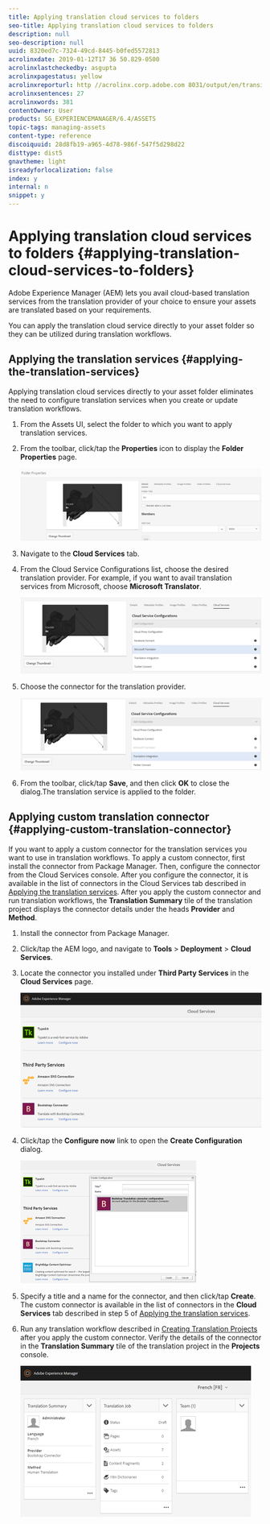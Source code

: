 ```yaml
---
title: Applying translation cloud services to folders 
seo-title: Applying translation cloud services to folders 
description: null
seo-description: null
uuid: 8320ed7c-7324-49cd-8445-b0fed5572813
acrolinxdate: 2019-01-12T17 36 50.829-0500
acrolinxlastcheckedby: asgupta
acrolinxpagestatus: yellow
acrolinxreporturl: http //acrolinx.corp.adobe.com 8031/output/en/transition_cloud_services_krs_workflow_f3c2f2ccebf6138e_211_report.xml
acrolinxsentences: 27
acrolinxwords: 381
contentOwner: User
products: SG_EXPERIENCEMANAGER/6.4/ASSETS
topic-tags: managing-assets
content-type: reference
discoiquuid: 28d8fb19-a965-4d78-986f-547f5d298d22
disttype: dist5
gnavtheme: light
isreadyforlocalization: false
index: y
internal: n
snippet: y
---
```


# Applying translation cloud services to folders {#applying-translation-cloud-services-to-folders}

Adobe Experience Manager (AEM) lets you avail cloud-based translation services from the translation provider of your choice to ensure your assets are translated based on your requirements.

You can apply the translation cloud service directly to your asset folder so they can be utilized during translation workflows.

## Applying the translation services {#applying-the-translation-services}

Applying translation cloud services directly to your asset folder eliminates the need to configure translation services when you create or update translation workflows.

1. From the Assets UI, select the folder to which you want to apply translation services.
1. From the toolbar, click/tap the **Properties** icon to display the **Folder Properties** page.

   ![](assets/chlimage_1-168.png)

1. Navigate to the **Cloud Services** tab.
1. From the Cloud Service Configurations list, choose the desired translation provider. For example, if you want to avail translation services from Microsoft, choose **Microsoft Translator**.

   ![](assets/chlimage_1-169.png)

1. Choose the connector for the translation provider.

   ![](assets/chlimage_1-170.png)

1. From the toolbar, click/tap **Save**, and then click **OK** to close the dialog.The translation service is applied to the folder.

## Applying custom translation connector  {#applying-custom-translation-connector}

If you want to apply a custom connector for the translation services you want to use in translation workflows. To apply a custom connector, first install the connector from Package Manager. Then, configure the connector from the Cloud Services console. After you configure the connector, it is available in the list of connectors in the Cloud Services tab described in [Applying the translation services](../../assets/using/transition-cloud-services.md#main-pars-title-1392200838). After you apply the custom connector and run translation workflows, the **Translation Summary** tile of the translation project displays the connector details under the heads **Provider** and **Method**.

1. Install the connector from Package Manager.
1. Click/tap the AEM logo, and navigate to **Tools** &gt; **Deployment** &gt; **Cloud Services**.
1. Locate the connector you installed under **Third Party Services** in the **Cloud Services** page.

   ![](assets/chlimage_1-171.png)

1. Click/tap the **Configure now** link to open the **Create Configuration** dialog.

   ![](assets/chlimage_1-172.png)

1. Specify a title and a name for the connector, and then click/tap **Create**. The custom connector is available in the list of connectors in the **Cloud Services** tab described in step 5 of [Applying the translation services](#main-pars-title-1392200838). 
1. Run any translation workflow described in [Creating Translation Projects](../../assets/using/translation-projects.md) after you apply the custom connector. Verify the details of the connector in the **Translation Summary** tile of the translation project in the **Projects** console.

   ![](assets/chlimage_1-173.png)


